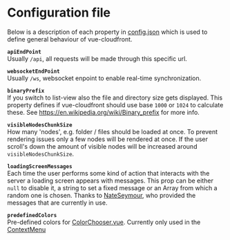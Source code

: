 # Configuration file
Below is a description of each property in [config.json](https://github.com/ovanta/vue-cloudfront/blob/master/config/config.json) which
is used to define general behaviour of vue-cloudfront.

**`apiEndPoint`**  
Usually `/api`, all requests will be made through this specific url.

**`websocketEndPoint`**  
Usually `/ws`, websocket enpoint to enable real-time synchronization.

**`binaryPrefix`**  
If you switch to list-view also the file and directory size gets displayed. This property defines
if vue-cloudfront should use base `1000` or `1024` to calculate these.
See https://en.wikipedia.org/wiki/Binary_prefix for more info.

**`visibleNodesChunkSize`**  
How many 'nodes', e.g. folder / files should be loaded at once. To prevent rendering issues only a few nodes will be rendered at once.
If the user scroll's down the amount of visible nodes will be increased around `visibleNodesChunkSize`.

**`loadingScreenMessages`**  
Each time the user performs some kind of action that interacts with the server a loading screen appears with messages.
This prop can be either `null` to disable it, a string to set a fixed message or an Array from which a random one is chosen.
Thanks to [NateSeymour](https://github.com/NateSeymour), who provided the messages that are currently in use.

**`predefinedColors`**  
Pre-defined colors for [ColorChooser.vue](https://github.com/ovanta/vue-cloudfront/blob/master/src/vue/components/application/tabs/navigator/contextmenu/ColorChooser.vue).
Currently only used in the [ContextMenu](https://github.com/ovanta/vue-cloudfront/tree/master/src/vue/components/application/tabs/navigator/contextmenu)
